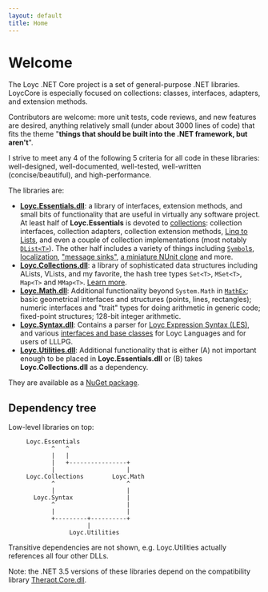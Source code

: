 ```yaml
---
layout: default
title: Home
---
```

Welcome
=======

The Loyc .NET Core project is a set of general-purpose .NET libraries. LoycCore is especially focused on collections: classes, interfaces, adapters, and extension methods. 

Contributors are welcome: more unit tests, code reviews, and new features are desired, anything relatively small (under about 3000 lines of code) that fits the theme "__things that should be built into the .NET framework, but aren't__".

I strive to meet any 4 of the following 5 criteria for all code in these libraries: well-designed, well-documented, well-tested, well-written (concise/beautiful), and high-performance.

The libraries are:

- **[Loyc.Essentials.dll](http://core.loyc.net/essentials)**: a library of interfaces, extension methods, and small bits of functionality that are useful in virtually any software project. At least half of **Loyc.Essentials** is devoted to [collections](http://ecsharp.net/doc/code/namespaceLoyc_1_1Collections.html): collection interfaces, collection adapters, collection extension methods, [Linq to Lists](http://core.loyc.net/essentials/linq-to-lists.html), and even a couple of collection implementations (most notably [`DList<T>`](/collections/dlist)). The other half includes a variety of things including [`Symbol`s](http://ecsharp.net/doc/code/classLoyc_1_1Symbol.html), [localization](http://core.loyc.net/essentials/localize.html), ["message sinks"](http://core.loyc.net/essentials/messagesink.html), [a miniature NUnit clone](http://ecsharp.net/doc/code/namespaceLoyc_1_1MiniTest.html) and more.
- **[Loyc.Collections.dll](http://core.loyc.net/collections)**: a library of sophisticated data structures including ALists, VLists, and my favorite, the hash tree types `Set<T>`, `MSet<T>`, `Map<T>` and `MMap<T>`. [Learn more](collections/index.html).
- **[Loyc.Math.dll](http://core.loyc.net/math)**: Additional functionality beyond `System.Math` in [`MathEx`](http://ecsharp.net/doc/code/classLoyc_1_1Math_1_1MathEx.html); basic geometrical interfaces and structures (points, lines, rectangles); numeric interfaces and "trait" types for doing arithmetic in generic code; fixed-point structures; 128-bit integer arithmetic.
- **[Loyc.Syntax.dll](https://github.com/qwertie/LoycCore/wiki/Loyc.Syntax)**: Contains a parser for [Loyc Expression Syntax (LES)](http://loyc.net/les), and various [interfaces and base classes](http://ecsharp.net/doc/code/namespaceLoyc_1_1Syntax.html) for Loyc Languages and for users of LLLPG.
- **[Loyc.Utilities.dll](https://github.com/qwertie/LoycCore/wiki/Loyc.Utilities)**: Additional functionality that is either (A) not important enough to be placed in **Loyc.Essentials.dll** or (B) takes **Loyc.Collections.dll** as a dependency.

They are available as a [NuGet package](https://www.nuget.org/packages/LoycCore/).

Dependency tree
---------------

Low-level libraries on top:

         Loyc.Essentials
                ^   ^
                |   |
                |   +----------------+
                |                    |
         Loyc.Collections        Loyc.Math
                ^                    ^
                |                    |
           Loyc.Syntax               |
                ^                    |
                |                    |
                +---------+----------+
                          |
                     Loyc.Utilities

Transitive dependencies are not shown, e.g. Loyc.Utilities actually references all four other DLLs.

Note: the .NET 3.5 versions of these libraries depend on the compatibility library [Theraot.Core.dll](https://github.com/theraot/Theraot).
